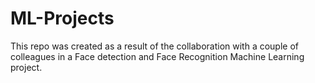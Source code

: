 # ML-Projects
This repo was created as a result of the collaboration with a couple of colleagues in a Face detection and Face Recognition Machine Learning project.
